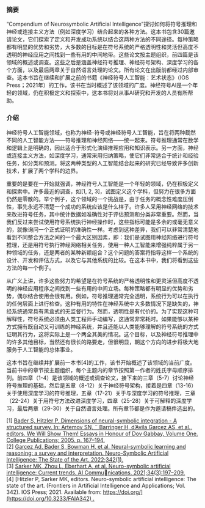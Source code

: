 ### 摘要

“Compendium of Neurosymbolic Artificial Intelligence”探讨如何将符号推理和神经或连接主义方法（例如深度学习）结合起来的各种方法。这本书包含30篇邀请论文，它们探索了定义和开发成功系统以结合这两种方法的不同途径。每种策略都有明显的优势和劣势，大多数的目标是在符号系统的严格透明性和灵活但高度不透明的神经应用之间找到一些有用的中间地带。这些论文按主题组织，前四篇是该领域的概述或调查。这些之后是涵盖神经符号推理、神经符号架构、深度学习的各个方面，以及最后两章关于自然语言处理的论文。所有论文在出版前都经过内部审查。这本书旨在继续和扩展之前的书籍《神经符号人工智能：艺术状态》（IOS Press；2021年）的工作，该书在当时概述了该领域的广度。神经符号AI是一个年轻的领域，仍在积极定义和探索中，这本书将对从事AI研究和开发的人员有所帮助。

### 介绍

神经符号人工智能领域，也称为神经-符号或神经符号人工智能，旨在将两种截然不同的人工智能方法——符号推理和神经网络——统一起来。符号推理通常在数学和逻辑上是明确的，因此适合于形式化演绎推理应用和知识表示。另一方面，神经或连接主义方法，如深度学习，通常采用归纳策略，使它们非常适合于统计和经验任务，如分类和预测。将这两种类型的人工智能结合起来的研究已经导致许多创新技术，扩展了两个学科的边界。

重要的是要在一开始就强调，神经符号人工智能是一个年轻的领域，仍在积极定义和探索中。许多最近的调查，如[1, 2, 3]，试图定义这个学科，但努力在很多方面仍然是零散的。举个例子，这个领域的一个挑战是，由于任务的概念性难度压倒性，事先永远不清楚一个成功的系统应该是什么样子。许多人采用神经网络的技术来改进符号任务，其中统计数据如准确性对于评估预测和分类非常重要。然而，当我们反过来尝试使用符号系统执行神经操作时，这些指标可能是多余的或毫无意义的，就像询问一个正式证明的准确性一样。考虑到这种差异，我们可以非常清楚地看到不同整合方法之间的一个最大区别因素，即：我们是试图用神经网络进行符号推理，还是用符号执行神经网络相关任务，使用一种人工智能来增强纯粹属于另一种领域的任务，还是两者的某种新颖组合？这个问题的答案将指导这样一个系统的设计、开发和评估方式，以及它与其他系统的比较。在这本书中，我们将看到这些方法的每一个例子。

从广义上讲，许多这些努力的希望是在符号系统的严格透明性和更灵活但高度不透明的神经应用程序之间找到一些有用的中间立场。每种策略都有明显的优势和劣势，偶尔结合使用会很有用。例如，符号推理通常完全透明，系统行为可以在执行的任何层面上进行检查。这种有用的特性在神经系统中大多数情况下是缺失的，神经系统通常具有黑盒式的无监督行为。然而，透明性是有代价的。为了实现这种可解释性，符号系统必须由人类工程师手动编写，这通常非常耗时。如果能够以某种方式拥有既自动又可训练的神经系统，并且还能以人类能够理解的符号系统的方式证明其行为，这将实际上是一个两全其美的情况。这个目标，以及神经符号推理中的许多其他目标，当然还有很长的路要走，但很明显，朝这个方向的进步将极大地服务于人工智能的总体事业。

这本书旨在继续并扩展前一本书[4]的工作，该书开始概述了该领域的当前广度。当前书中的章节按主题组织，每个主题内的章节按照第一作者的姓氏字母顺序排列。前四章（1-4）是该领域的概述或调查论文，接下来的三章（5-7）讨论神经符号推理的基础，然后是五章（8-12）关于神经符号架构，接着是四章（13-16）关于使用深度学习的符号推理，五章（17-21）关于与深度学习的符号推理，三章（22-24）关于用符号方法改进深度学习，四章（25-28）关于可解释的深度学习，最后两章（29-30）关于自然语言处理。所有章节都是作为邀请稿件选出的。


[1] [Bader S, Hitzler P. Dimensions of neural-symbolic integration - A structured survey. In: Artemov SN, ¨ Barringer H, d’Avila Garcez AS, et al., editors. We Will Show Them! Essays in Honour of Dov Gabbay, Volume One. College Publications; 2005. p. 167–194. ]()  
[2] [Garcez Ad, Bader S, Bowman H, et al. Neural-symbolic learning and reasoning: a survey and interpretation. Neuro-Symbolic Artificial Intelligence: The State of the Art. 2022;342(1). ]()  
[3] [Sarker MK, Zhou L, Eberhart A, et al. Neuro-symbolic artificial intelligence: Current trends. AI Communications. 2021;34(3):197–209.  ]()  
[4] [Hitzler P, Sarker MK, editors. Neuro-symbolic artificial intelligence: The state of the art. (Frontiers in Artificial Intelligence and Applications; Vol. 342). IOS Press; 2021. Available from: [https://doi.org/](https://doi.org/10.3233/FAIA342) . ]()

